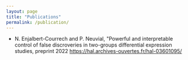 ```yaml
---
layout: page
title: "Publications"
permalink: /publication/
---
```


- N. Enjalbert-Courrech and P. Neuvial, "Powerful and interpretable control of false discroveries in two-groups differential expression studies, preprint 2022 https://hal.archives-ouvertes.fr/hal-03601095/
